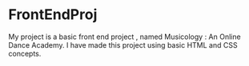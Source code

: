 # FrontEndProj
My project is a basic front end project , named Musicology : An Online Dance Academy. I have made this project using basic HTML and CSS concepts. 
